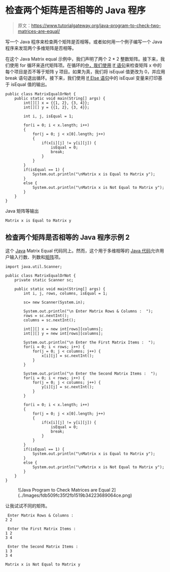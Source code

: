 # 检查两个矩阵是否相等的 Java 程序

> 原文：<https://www.tutorialgateway.org/java-program-to-check-two-matrices-are-equal/>

写一个 Java 程序来检查两个矩阵是否相等。或者如何用一个例子编写一个 Java 程序来发现两个多维矩阵是否相等。

在这个 Java Matrix equal 示例中，我们声明了两个 2 * 2 整数矩阵。接下来，我们使用 for 循环来迭代矩阵项。在循环的[中，我们使用](https://www.tutorialgateway.org/java-for-loop/) [If 语句](https://www.tutorialgateway.org/java-if-statement/)来检查矩阵 x 中的每个项目是否不等于矩阵 y 项目。如果为真，我们将 isEqual 值更改为 0，并应用 break 语句退出循环。接下来，我们使用 [If Else 语句](https://www.tutorialgateway.org/java-if-else-statement/)中的 isEqual 变量来打印基于 isEqual 值的输出。

```
public class MatrixEqualOrNot {
	public static void main(String[] args) {
		int[][] x = {{1, 2}, {3, 4}};
		int[][] y = {{1, 2}, {3, 4}};

		int i, j, isEqual = 1;

		for(i = 0; i < x.length; i++)
		{
			for(j = 0; j < x[0].length; j++)
			{
				if(x[i][j] != y[i][j]) {
					isEqual = 0;
					break;
				}
			}
		}
		if(isEqual == 1) {
			System.out.println("\nMatrix x is Equal to Matrix y");
		}
		else {
			System.out.println("\nMatrix x is Not Equal to Matrix y");
		}
	}
}
```

Java 矩阵等输出

```
Matrix x is Equal to Matrix y
```

## 检查两个矩阵是否相等的 Java 程序示例 2

这个 [Java](https://www.tutorialgateway.org/java-tutorial/) Matrix Equal 代码同上。然而，这个用于多维相等的 [Java 代码](https://www.tutorialgateway.org/learn-java-programs/)允许用户输入行数、列数和[矩阵](https://www.tutorialgateway.org/two-dimensional-array-in-java/)项。

```
import java.util.Scanner;

public class MatrixEqualOrNot {
	private static Scanner sc;

	public static void main(String[] args) {
		int i, j, rows, columns, isEqual = 1;	

		sc= new Scanner(System.in);	

		System.out.println("\n Enter Matrix Rows & Columns :  ");
		rows = sc.nextInt();
		columns = sc.nextInt();

		int[][] x = new int[rows][columns];
		int[][] y = new int[rows][columns];

		System.out.println("\n Enter the First Matrix Items :  ");
		for(i = 0; i < rows; i++) {
			for(j = 0; j < columns; j++) {
				x[i][j] = sc.nextInt();
			}		
		}

		System.out.println("\n Enter the Second Matrix Items :  ");
		for(i = 0; i < rows; i++) {
			for(j = 0; j < columns; j++) {
				y[i][j] = sc.nextInt();
			}		
		}

		for(i = 0; i < x.length; i++)
		{
			for(j = 0; j < x[0].length; j++)
			{
				if(x[i][j] != y[i][j]) {
					isEqual = 0;
					break;
				}
			}
		}
		if(isEqual == 1) {
			System.out.println("\nMatrix x is Equal to Matrix y");
		}
		else {
			System.out.println("\nMatrix x is Not Equal to Matrix y");
		}
	}
}
```

<figure class="wp-block-image size-large">![Java Program to Check Matrices are Equal 2](../Images/fdb509fc35f2fb1519b34223689064ce.png)</figure>

让我试试不同的矩阵。

```
 Enter Matrix Rows & Columns :  
2 2

 Enter the First Matrix Items :  
1 2
3 4

 Enter the Second Matrix Items :  
1 3
3 4

Matrix x is Not Equal to Matrix y
```